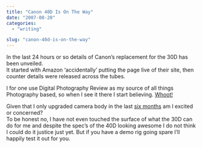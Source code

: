 ```yaml
---
title: "Canon 40D Is On The Way"
date: "2007-08-20"
categories: 
  - "writing"

slug: "canon-40d-is-on-the-way"
---
```


In the last 24 hours or so details of Canon’s replacement for the 30D has been unveiled.  
It started with Amazon ‘accidentally’ putting the page live of their site, then counter details were released across the tubes.

I for one use Digital Photography Review as my source of all things Photography based, so when I see it there I start believing. [Whoot!](http://www.dpreview.com/news/0708/07082010canoneos40d.asp)

Given that I only upgraded camera body in the last [six months](https://adamchamberlin.info/post/1424972962/camera-upgrade) am I excited or concerned?  
To be honest no, I have not even touched the surface of what the 30D can do for me and despite the spec’s of the 40D looking awesome I do not think I could do it justice just yet. But if you have a demo rig going spare I’ll happily test it out for you.
